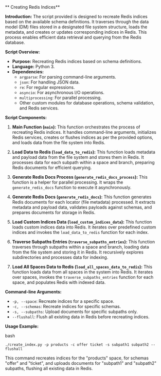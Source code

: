 
** Creating Redis Indices**

**Introduction:** The script provided is designed to recreate Redis indices based on the available schema definitions. It traverses through the data model (DM) files stored in a designated file system structure, loads the metadata, and creates or updates corresponding indices in Redis. This process enables efficient data retrieval and querying from the Redis database.

**Script Overview:**

-   **Purpose:** Recreating Redis indices based on schema definitions.
-   **Language:** Python 3.
-   **Dependencies:**
    -   `argparse`: For parsing command-line arguments.
    -   `json`: For handling JSON data.
    -   `re`: For regular expressions.
    -   `asyncio`: For asynchronous I/O operations.
    -   `multiprocessing`: For parallel processing.
    -   Other custom modules for database operations, schema validation, and Redis services.

**Script Components:**

1.  **Main Function (`main`):** This function orchestrates the process of recreating Redis indices. It handles command-line arguments, initializes Redis services, creates or flushes indices as per the provided options, and loads data from the file system into Redis.
    
2.  **Load Data to Redis (`load_data_to_redis`):** This function loads metadata and payload data from the file system and stores them in Redis. It processes data for each subpath within a space and branch, preparing Redis documents for efficient querying.
    
3.  **Generate Redis Docs Process (`generate_redis_docs_process`):** This function is a helper for parallel processing. It wraps the `generate_redis_docs` function to execute it asynchronously.
    
4.  **Generate Redis Docs (`generate_redis_docs`):** This function generates Redis documents for each locator (file metadata) processed. It extracts metadata and payload data, validates payloads against schemas, and prepares documents for storage in Redis.
    
5.  **Load Custom Indices Data (`load_custom_indices_data`):** This function loads custom indices data into Redis. It iterates over predefined custom indices and invokes the `load_data_to_redis` function for each index.
    
6.  **Traverse Subpaths Entries (`traverse_subpaths_entries`):** This function traverses through subpaths within a space and branch, loading data from the file system and storing it in Redis. It recursively explores subdirectories and processes data for indexing.
    
7.  **Load All Spaces Data to Redis (`load_all_spaces_data_to_redis`):** This function loads data from all spaces in the system into Redis. It iterates over spaces, invokes the `traverse_subpaths_entries` function for each space, and populates Redis with indexed data.
    

**Command-line Arguments:**

-   `-p, --space`: Recreate indices for a specific space.
-   `-c, --schemas`: Recreate indices for specific schemas.
-   `-s, --subpaths`: Upload documents for specific subpaths only.
-   `--flushall`: Flush all existing data in Redis before recreating indices.

**Usage Example:**

bash

`./create_index.py -p products -c offer ticket -s subpath1 subpath2 --flushall` 

This command recreates indices for the "products" space, for schemas "offer" and "ticket", and uploads documents for "subpath1" and "subpath2" subpaths, flushing all existing data in Redis.


